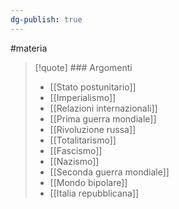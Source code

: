 ```yaml
---
dg-publish: true
---
```

#materia 

>[!quote] ### Argomenti
>- [[Stato postunitario]]
>- [[Imperialismo]]
>- [[Relazioni internazionali]]
>- [[Prima guerra mondiale]]
>- [[Rivoluzione russa]]
>- [[Totalitarismo]]
>- [[Fascismo]]
>- [[Nazismo]]
>- [[Seconda guerra mondiale]]
>- [[Mondo bipolare]]
>- [[Italia repubblicana]]

